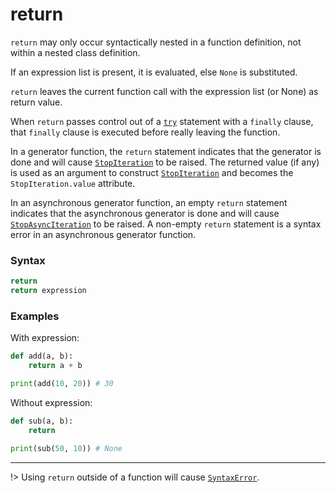 # return
`return` may only occur syntactically nested in a function definition, not within a nested class definition.

If an expression list is present, it is evaluated, else `None` is substituted.

`return` leaves the current function call with the expression list (or None) as return value.

When `return` passes control out of a [`try`](/statements/try.md) statement with a `finally` clause, that `finally` clause is executed before really leaving the function.

In a generator function, the `return` statement indicates that the generator is done and will cause [`StopIteration`](/exceptions/StopIteration.md) to be raised. The returned value (if any) is used as an argument to construct [`StopIteration`](/exceptions/StopIteration.md) and becomes the `StopIteration.value` attribute.

In an asynchronous generator function, an empty `return` statement indicates that the asynchronous generator is done and will cause [`StopAsyncIteration`](/exceptions/StopAsyncIteration.md) to be raised. A non-empty `return` statement is a syntax error in an asynchronous generator function.

### Syntax
```python
return
return expression
```

### Examples
With expression:
```python
def add(a, b):
    return a + b

print(add(10, 20)) # 30
```

Without expression:
```python
def sub(a, b):
    return

print(sub(50, 10)) # None
```
---
!> Using `return` outside of a function will cause [`SyntaxError`](/exceptions/SyntaxError.md).